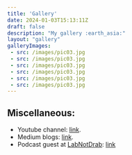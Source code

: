 ```yaml
---
title: 'Gallery'
date: 2024-01-03T15:13:11Z
draft: false
description: "My gallery :earth_asia:"
layout: "gallery"
galleryImages:
 - src: /images/pic03.jpg
 - src: /images/pic03.jpg
 - src: /images/pic03.jpg
 - src: /images/pic03.jpg
 - src: /images/pic03.jpg
 - src: /images/pic03.jpg
---
```

## Miscellaneous:
* Youtube channel: [link](https://www.youtube.com/channel/UCfH8Wr_UZNJgjcJRRN3Q5CA).  
* Medium blogs: [link](https://medium.com/@adp871111).  
* Podcast guest at [LabNotDrab](https://podcasts.apple.com/dk/podcast/lab%E4%B8%8D%E7%B4%AF-lab-not-drab/id1712158675): [link](https://podcasts.apple.com/dk/podcast/ep19-%E4%BE%86%E8%87%AA%E8%8B%B1%E5%9C%8B%E7%91%AA%E9%BA%97%E7%9A%87%E5%90%8E%E5%A4%A7%E5%AD%B8%E7%9A%84%E5%8D%9A%E7%8F%AD%E7%94%9F-%E5%B0%B1%E8%AE%80ai%E8%97%A5%E7%89%A9%E8%A8%AD%E8%A8%88-%E8%8B%B1%E5%9C%8B%E7%94%9F%E6%B4%BB%E6%9C%89%E4%BB%80%E9%BA%BC%E4%B8%8D%E4%B8%80%E6%A8%A3-ft-%E8%8A%8B%E5%9C%93/id1712158675?i=1000639622957)